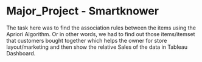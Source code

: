 # Major_Project - Smartknower

The task here was to find the association rules between the items using the Apriori Algorithm.
Or in other words, we had to find out those items/itemset that customers bought together which helps the owner for store layout/marketing 
and then show the relative Sales of the data in Tableau Dashboard.
